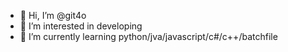- 👋 Hi, I’m @git4o
- 👀 I’m interested in developing
- 🌱 I’m currently learning python/jva/javascript/c#/c++/batchfile

